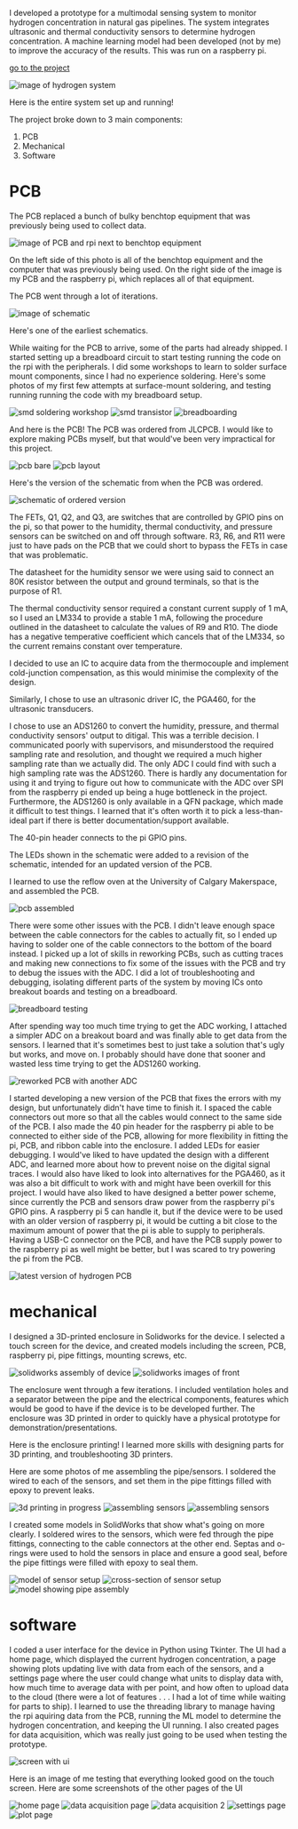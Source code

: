 I developed a prototype for a multimodal sensing system to monitor hydrogen concentration in natural gas pipelines. The system integrates ultrasonic and thermal conductivity sensors to determine hydrogen concentration. A machine learning model had been developed (not by me) to improve the accuracy of the results. This was run on a raspberry pi.

[go to the project](https://github.com/g0r3wh0r3/hydrogen-project)

<img src="assets/images/hydrogen_working.png" alt="image of hydrogen system">

Here is the entire system set up and running! 

The project broke down to 3 main components: 
1. PCB 
2. Mechanical
3. Software   

# PCB
The PCB replaced a bunch of bulky benchtop equipment that was previously being used to collect data.

<img src="assets/images/hydrogen_prototype_comparison.jpg" alt="image of PCB and rpi next to benchtop equipment">

On the left side of this photo is all of the benchtop equipment and the computer that was previously being used. On the right side of the image is my PCB and the raspberry pi, which replaces all of that equipment. 

The PCB went through a lot of iterations. 

<img src="assets/images/hydrogen_schematic_v1.png" alt="image of schematic">

Here's one of the earliest schematics. 

While waiting for the PCB to arrive, some of the parts had already shipped. I started setting up a breadboard circuit to start testing running the code on the rpi with the peripherals. I did some workshops to learn to solder surface mount components, since I had no experience soldering.  Here's some photos of my first few attempts at surface-mount soldering, and testing running running the code with my breadboard setup. 

<img src="assets/images/smd_workshop.jpg" alt="smd soldering workshop">

<img src="assets/images/smd_transistor.jpg" alt="smd transistor">

<img src="assets/images/breadboarding.png" alt="breadboarding">

And here is the PCB! The PCB was ordered from JLCPCB. I would like to explore making PCBs myself, but that would've been very impractical for this project. 

<img src="assets/images/pcb_bare.jpg" alt="pcb bare">

<img src="assets/images/hydrogen_pcb_layout.png" alt="pcb layout">


Here's the version of the schematic from when the PCB was ordered. 

<img src="assets/images/hydrogen_schematic_ordered.png" alt="schematic of ordered version">

The FETs, Q1, Q2, and Q3, are switches that are controlled by GPIO pins on the pi, so that power to the humidity, thermal conductivity, and pressure sensors can be switched on and off through software. R3, R6, and R11 were just to have pads on the PCB that we could short to bypass the FETs in case that was problematic.  

The datasheet for the humidity sensor we were using said to connect an 80K resistor between the output and ground terminals, so that is the purpose of R1. 

The thermal conductivity sensor required a constant current supply of 1 mA, so I used an LM334 to provide a stable 1 mA, following the procedure outlined in the datasheet to calculate the values of R9 and R10. The diode has a negative temperative coefficient which cancels that of the LM334, so the current remains constant over temperature. 

I decided to use an IC to acquire data from the thermocouple and implement cold-junction compensation, as this would minimise the complexity of the design. 

Similarly, I chose to use an ultrasonic driver IC, the PGA460, for the ultrasonic transducers. 

I chose to use an ADS1260 to convert the humidity, pressure, and thermal conductivity sensors' output to ditigal. This was a terrible decision. I communicated poorly with supervisors, and misunderstood the required sampling rate and resolution, and thought we required a much higher sampling rate than we actually did. The only ADC I could find with such a high sampling rate was the ADS1260. There is hardly any documentation for using it and trying to figure out how to communicate with the ADC over SPI from the raspberry pi ended up being a huge bottleneck in the project. Furthermore, the ADS1260 is only available in a QFN package, which made it difficult to test things. I learned that it's often worth it to pick a less-than-ideal part if there is better documentation/support available. 

The 40-pin header connects to the pi GPIO pins.

The LEDs shown in the schematic were added to a revision of the schematic, intended for an updated version of the PCB.

I learned to use the reflow oven at the University of Calgary Makerspace, and assembled the PCB. 

<img src="assets/images/pcb_assembled.png" alt="pcb assembled">

There were some other issues with the PCB. I didn't leave enough space between the cable connectors for the cables to actually fit, so I ended up having to solder one of the cable connectors to the bottom of the board instead. I picked up a lot of skills in reworking PCBs, such as cutting traces and making new connections to fix some of the issues with the PCB and try to debug the issues with the ADC. I did a lot of troubleshooting and debugging, isolating different parts of the system by moving ICs onto breakout boards and testing on a breadboard. 

<img src="assets/images/breadboard_testing.jpg" alt="breadboard testing">

After spending way too much time trying to get the ADC working, I attached a simpler ADC on a breakout board and was finally able to get data from the sensors. I learned that it's sometimes best to just take a solution that's ugly but works, and move on. I probably should have done that sooner and wasted less time trying to get the ADS1260 working. 

<img src="assets/images/pcb_and_pi_rework.jpg" alt="reworked PCB with another ADC">

I started developing a new version of the PCB that fixes the errors with my design, but unfortunately didn't have time to finish it. I spaced the cable connectors out more so that all the cables would connect to the same side of the PCB. I also made the 40 pin header for the raspberry pi able to be connected to either side of the PCB, allowing for more flexibility in fitting the pi, PCB, and ribbon cable into the enclosure. I added LEDs for easier debugging. I would've liked to have updated the design with a different ADC, and learned more about how to prevent noise on the digital signal traces. I would also have liked to look into alternatives for the PGA460, as it was also a bit difficult to work with and might have been overkill for this project. I would have also liked to have designed a better power scheme, since currently the PCB and sensors draw power from the raspberry pi's GPIO pins. A raspberry pi 5 can handle it, but if the device were to be used with an older version of raspberry pi, it would be cutting a bit close to the maximum amount of power that the pi is able to supply to peripherals. Having a USB-C connector on the PCB, and have the PCB supply power to the raspberry pi as well might be better, but I was scared to try powering the pi from the PCB. 

<img src="assets/images/hydrogen_pcb_latest" alt="latest version of hydrogen PCB">

# mechanical 

I designed a 3D-printed enclosure in Solidworks for the device. I selected a touch screen for the device, and created models including the screen, PCB, raspberry pi, pipe fittings, mounting screws, etc. 
 
<img src="assets/images/solidworks_assembly.png" alt="solidworks assembly of device">

<img src="assets/images/solidworks_front.png" alt="solidworks images of front">

The enclosure went through a few iterations. I included ventilation holes and a separator between the pipe and the electrical components, features which would be good to have if the device is to be developed further. The enclosure was 3D printed in order to quickly have a physical prototype for demonstration/presentations. 


Here is the enclosure printing! I learned more skills with designing parts for 3D printing, and troubleshooting 3D printers.

Here are some photos of me assembling the pipe/sensors. I soldered the wired to each of the sensors, and set them in the pipe fittings filled with epoxy to prevent leaks. 

<img src="assets/images/3d_printing_in_progress.jpg" alt="3d printing in progress">
 
<img src="assets/images/assembling_sensors.jpg" alt="assembling sensors">

<img src="assets/images/assembling_sensors_2.jpg" alt="assembling sensors">

I created some models in SolidWorks that show what's going on more clearly. I soldered wires to the sensors, which were fed through the pipe fittings, connecting to the cable connectors at the other end. Septas and o-rings were used to hold the sensors in place and ensure a good seal, before the pipe fittings were filled with epoxy to seal them. 

<img src="assets/images/sensor_solidworks.png" alt="model of sensor setup">

<img src="assets/images/sensor_solidworks_cross_sec.png" alt="cross-section of sensor setup">

<img src="assets/images/solidworks_pipe_view.png" alt="model showing pipe assembly">

# software 

I coded a user interface for the device in Python using Tkinter. The UI had a home page, which displayed the current hydrogen concentration, a page showing plots updating live with data from each of the sensors, and a settings page where the user could change what units to display data with, how much time to average data with per point, and how often to upload data to the cloud (there were a lot of features . . . I had a lot of time while waiting for parts to ship). I learned to use the threading library to manage having the rpi aquiring data from the PCB, running the ML model to determine the hydrogen concentration, and keeping the UI running. I also created pages for data acquisition, which was really just going to be used when testing the prototype. 

<img src="assets/images/screen_w_ui.jpg" alt="screen with ui">

Here is an image of me testing that everything looked good on the touch screen. Here are some screenshots of the other pages of the UI 

<img src="assets/images/ui_home.png" alt="home page">

<img src="assets/images/ui_acq.png" alt="data acquisition page">

<img src="assets/images/ui_acq_2.png" alt="data acquisition 2">

<img src="assets/images/ui_settings.png" alt="settings page">

<img src="assets/images/ui_plot.png" alt="plot page">